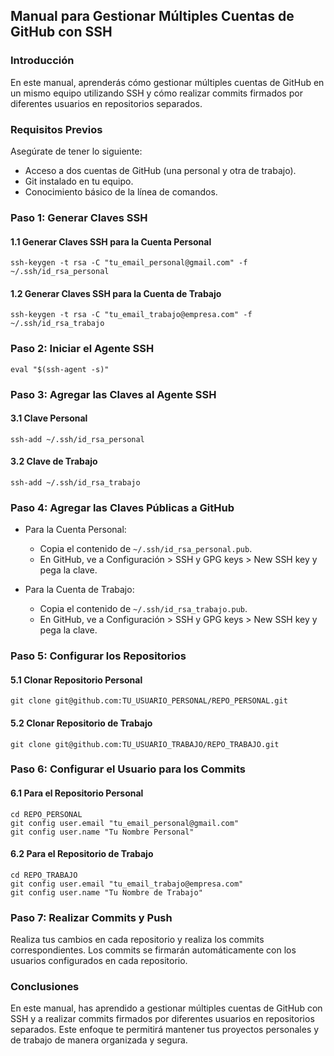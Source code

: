 
## Manual para Gestionar Múltiples Cuentas de GitHub con SSH

### Introducción

En este manual, aprenderás cómo gestionar múltiples cuentas de GitHub en un mismo equipo utilizando SSH y cómo realizar commits firmados por diferentes usuarios en repositorios separados.

### Requisitos Previos

Asegúrate de tener lo siguiente:

- Acceso a dos cuentas de GitHub (una personal y otra de trabajo).
- Git instalado en tu equipo.
- Conocimiento básico de la línea de comandos.

### Paso 1: Generar Claves SSH

#### 1.1 Generar Claves SSH para la Cuenta Personal

```shell
ssh-keygen -t rsa -C "tu_email_personal@gmail.com" -f ~/.ssh/id_rsa_personal
```

#### 1.2 Generar Claves SSH para la Cuenta de Trabajo

```shell
ssh-keygen -t rsa -C "tu_email_trabajo@empresa.com" -f ~/.ssh/id_rsa_trabajo
```

### Paso 2: Iniciar el Agente SSH

```shell
eval "$(ssh-agent -s)"
```

### Paso 3: Agregar las Claves al Agente SSH

#### 3.1 Clave Personal

```shell
ssh-add ~/.ssh/id_rsa_personal
```

#### 3.2 Clave de Trabajo

```shell
ssh-add ~/.ssh/id_rsa_trabajo
```

### Paso 4: Agregar las Claves Públicas a GitHub

- Para la Cuenta Personal:
  - Copia el contenido de `~/.ssh/id_rsa_personal.pub`.
  - En GitHub, ve a Configuración > SSH y GPG keys > New SSH key y pega la clave.

- Para la Cuenta de Trabajo:
  - Copia el contenido de `~/.ssh/id_rsa_trabajo.pub`.
  - En GitHub, ve a Configuración > SSH y GPG keys > New SSH key y pega la clave.

### Paso 5: Configurar los Repositorios

#### 5.1 Clonar Repositorio Personal

```shell
git clone git@github.com:TU_USUARIO_PERSONAL/REPO_PERSONAL.git
```

#### 5.2 Clonar Repositorio de Trabajo

```shell
git clone git@github.com:TU_USUARIO_TRABAJO/REPO_TRABAJO.git
```

### Paso 6: Configurar el Usuario para los Commits

#### 6.1 Para el Repositorio Personal

```shell
cd REPO_PERSONAL
git config user.email "tu_email_personal@gmail.com"
git config user.name "Tu Nombre Personal"
```

#### 6.2 Para el Repositorio de Trabajo

```shell
cd REPO_TRABAJO
git config user.email "tu_email_trabajo@empresa.com"
git config user.name "Tu Nombre de Trabajo"
```

### Paso 7: Realizar Commits y Push

Realiza tus cambios en cada repositorio y realiza los commits correspondientes. Los commits se firmarán automáticamente con los usuarios configurados en cada repositorio.

### Conclusiones

En este manual, has aprendido a gestionar múltiples cuentas de GitHub con SSH y a realizar commits firmados por diferentes usuarios en repositorios separados. Este enfoque te permitirá mantener tus proyectos personales y de trabajo de manera organizada y segura.

